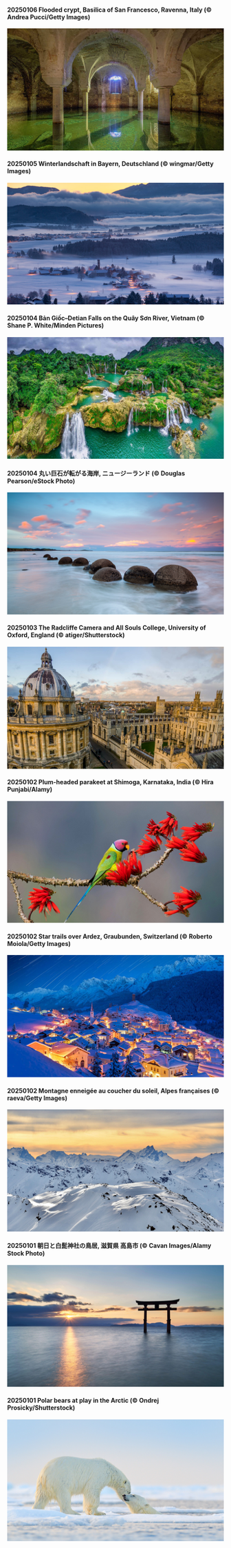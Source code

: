 #### 20250106 Flooded crypt, Basilica of San Francesco, Ravenna, Italy (© Andrea Pucci/Getty Images)

![](20250106_RavennaBasilica_1920x1080.jpg)

#### 20250105 Winterlandschaft in Bayern, Deutschland (© wingmar/Getty Images)

![](20250105_WinterLandscapeBavaria_1920x1080.jpg)

#### 20250104 Bản Giốc–Detian Falls on the Quây Sơn River, Vietnam (© Shane P. White/Minden Pictures)

![](20250104_VietnamFalls_1920x1080.jpg)

#### 20250104 丸い巨石が転がる海岸, ニュージーランド (© Douglas Pearson/eStock Photo)

![](20250104_BouldersNZ_1920x1080.jpg)

#### 20250103 The Radcliffe Camera and All Souls College, University of Oxford, England (© atiger/Shutterstock)

![](20250103_TolkienOxford_1920x1080.jpg)

#### 20250102 Plum-headed parakeet at Shimoga, Karnataka, India (© Hira Punjabi/Alamy)

![](20250102_PlumParakeet_1920x1080.jpg)

#### 20250102 Star trails over Ardez, Graubunden, Switzerland (© Roberto Moiola/Getty Images)

![](20250102_ArdezSwitzerland_1920x1080.jpg)

#### 20250102 Montagne enneigée au coucher du soleil, Alpes françaises (© raeva/Getty Images)

![](20250102_AlpsSunset_1920x1080.jpg)

#### 20250101 朝日と白髭神社の鳥居, 滋賀県 高島市 (© Cavan Images/Alamy Stock Photo)

![](20250101_ShirahigeSunrise_1920x1080.jpg)

#### 20250101 Polar bears at play in the Arctic (© Ondrej Prosicky/Shutterstock)

![](20250101_PolarBearSwim_1920x1080.jpg)

